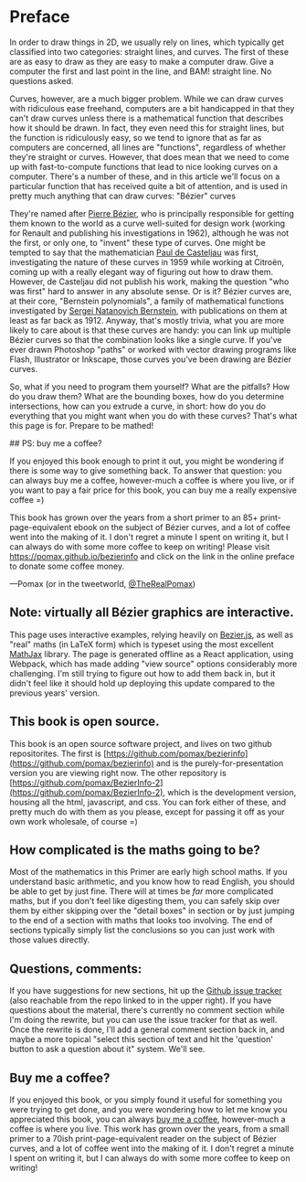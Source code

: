 # Preface

In order to draw things in 2D, we usually rely on lines, which typically get classified into two categories: straight lines, and curves. The first of these are as easy to draw as they are easy to make a computer draw. Give a computer the first and last point in the line, and BAM! straight line. No questions asked.

Curves, however, are a much bigger problem. While we can draw curves with ridiculous ease freehand, computers are a bit handicapped in that they can't draw curves unless there is a mathematical function that describes how it should be drawn. In fact, they even need this for straight lines, but the function is ridiculously easy, so we tend to ignore that as far as computers are concerned, all lines are "functions", regardless of whether they're straight or curves. However, that does mean that we need to come up with fast-to-compute functions that lead to nice looking curves on a computer. There's a number of these, and in this article we'll focus on a particular function that has received quite a bit of attention, and is used in pretty much anything that can draw curves: "Bézier" curves

They're named after [Pierre Bézier](https://en.wikipedia.org/wiki/Pierre_B%C3%A9zier), who is principally responsible for getting them known to the world as a curve well-suited for design work (working for Renault and publishing his investigations in 1962), although he was not the first, or only one, to "invent" these type of curves. One might be tempted to say that the mathematician [Paul de Casteljau](https://en.wikipedia.org/wiki/Paul_de_Casteljau) was first, investigating the nature of these curves in 1959 while working at Citroën, coming up with a really elegant way of figuring out how to draw them. However, de Casteljau did not publish his work, making the question "who was first" hard to answer in any absolute sense. Or is it? Bézier curves are, at their core, "Bernstein polynomials", a family of mathematical functions investigated by [Sergei Natanovich Bernstein](https://en.wikipedia.org/wiki/Sergei_Natanovich_Bernstein), with publications on them at least as far back as 1912. Anyway, that's mostly trivia, what you are more likely to care about is that these curves are handy: you can link up multiple Bézier curves so that the combination looks like a single curve. If you've ever drawn Photoshop "paths" or worked with vector drawing programs like Flash, Illustrator or Inkscape, those curves you've been drawing are Bézier curves.

So, what if you need to program them yourself? What are the pitfalls? How do you draw them? What are the bounding boxes, how do you determine intersections, how can you extrude a curve, in short: how do you do everything that you might want when you do with these curves? That's what this page is for. Prepare to be mathed!

<div className="print">
## PS: buy me a coffee?

If you enjoyed this book enough to print it out, you might be wondering if there is some way to give something back. To answer that question: you can always buy me a coffee, however-much a coffee is where you live, or if you want to pay a fair price for this book, you can buy me a really expensive coffee =)

This book has grown over the years from a short primer to an 85+ print-page-equivalent ebook on the subject of Bézier curves, and a lot of coffee went into the making of it. I don't regret a minute I spent on writing it, but I can always do with some more coffee to keep on writing! Please visit https://pomax.github.io/bezierinfo and click on the link in the online preface to donate some coffee money.
</div>

—Pomax (or in the tweetworld, [@TheRealPomax](https://twitter.com/TheRealPomax))

<div className="note">

## Note: virtually all Bézier graphics are interactive.

This page uses interactive examples, relying heavily on [Bezier.js](http://pomax.github.io/bezierjs), as well as "real" maths (in LaTeX form) which is typeset using the most excellent [MathJax](http://MathJax.org) library. The page is generated offline as a React application, using Webpack, which has made adding "view source" options considerably more challenging. I'm still trying to figure out how to add them back in, but it didn't feel like it should hold up deploying this update compared to the previous years' version.

## This book is open source.

This book is an open source software project, and lives on two github repositorites. The first is [https://github.com/pomax/bezierinfo](https://github.com/pomax/bezierinfo) and is the purely-for-presentation version you are viewing right now. The other repository is [https://github.com/pomax/BezierInfo-2](https://github.com/pomax/BezierInfo-2), which is the development version, housing all the html, javascript, and css. You can fork either of these, and pretty much do with them as you please, except for passing it off as your own work wholesale, of course =)

## How complicated is the maths going to be?

Most of the mathematics in this Primer are early high school maths. If you understand basic arithmetic, and you know how to read English, you should be able to get by just fine. There will at times be *far* more complicated maths, but if you don't feel like digesting them, you can safely skip over them by either skipping over the "detail boxes" in section or by just jumping to the end of a section with maths that looks too involving. The end of sections typically simply list the conclusions so you can just work with those values directly.

## Questions, comments:

If you have suggestions for new sections, hit up the [Github issue tracker](https://github.com/pomax/BezierInfo-2/issues) (also reachable from the repo linked to in the upper right). If you have questions about the material, there's currently no comment section while I'm doing the rewrite, but you can use the issue tracker for that as well. Once the rewrite is done, I'll add a general comment section back in, and maybe a more topical "select this section of text and hit the 'question' button to ask a question about it" system. We'll see.

## Buy me a coffee?

If you enjoyed this book, or you simply found it useful for something you were trying to get done, and you were wondering how to let me know you appreciated this book, you can always [buy me a coffee](https://www.paypal.com/cgi-bin/webscr?cmd=_s-xclick&hosted_button_id=QPRDLNGDANJSW), however-much a coffee is where you live. This work has grown over the years, from a small primer to a 70ish print-page-equivalent reader on the subject of Bézier curves, and a lot of coffee went into the making of it. I don't regret a minute I spent on writing it, but I can always do with some more coffee to keep on writing!

</div>
